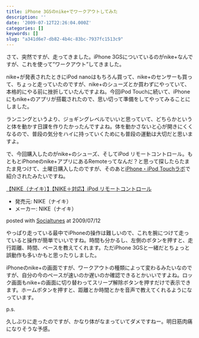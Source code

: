 ```yaml
---
title: iPhone 3GSのnike+でワークアウトしてみた
description: ''
date: '2009-07-12T22:26:04.000Z'
categories: []
keywords: []
slug: "a341d6e7-db82-4b4c-83bc-7937fc1513c9"
---
```

さて、突然ですが、走ってきました。iPhone 3GSについているのがnike+なんですが、これを使って”ワークアウト”してきました。

nike+が発表されたときにiPod nanoはもちろん買って、nike+のセンサーも買って、ちょっと走っていたのですが、nike+のシューズとか買わずにやっていて、本格的にやる前に挫折していたんですよね。今回iPod Touchに続いて、iPhoneにもnike+のアプリが搭載されたので、思い切って準備をしてやってみることにしました。

ランニングというより、ジョギングレベルでいいと思っていて、どちらかというと体を動かす日課を作りたかったんですよね。体を動かさないと心が開きにくくなるので、普段の気分をハイに持っていくためにも普段の運動は大切だと思いますよ。

で、今回購入したのがnike+のシューズ、そしてiPod リモートコントロール。もともとiPhoneのnike+アプリにあるRemoteってなんだ？と思って探したらたまたま見つけて、土曜日購入したのですが、そのあと[iPhone・iPod Touchラボ](http://ipodtouchlab.com/2009/07/nike-plus-ipod-watchremote.html)で紹介されたみたいですね。

[【NIKE（ナイキ）】【NIKE＋対応】iPod リモートコントロール](http://www.amazon.co.jp/exec/obidos/ASIN/B001V2R6FI/qli-22/ref=nosim "【NIKE（ナイキ）】【NIKE＋対応】iPod リモートコントロール")

*   発売元: NIKE（ナイキ）
*   メーカー: NIKE（ナイキ）

posted with [Socialtunes](http://socialtunes.net) at 2009/07/12

やっぱり走っている最中でiPhoneの操作は難しいので、これを腕につけて走っていると操作が簡単でいいですね。時間も分かるし、左側のボタンを押すと、走行距離、時間、ペースを教えてくれます。ただiPhone 3GSと一緒だとちょっと誤動作も多いかもと思ったりしました。

iPhoneのnike+の画面ですが、ワークアウトの種類によって変わるみたいなのですが、自分の今のペースが速いのか遅いのか確認できるとかいいですよね。ロック画面もnike+の画面に切り替わってスリープ解除ボタンを押すだけで表示できます。ホームボタンを押すと、距離とか時間とかを音声で教えてくれるようになっています。

p.s.

久しぶりに走ったのですが、かなり体がなまっていてダメですねー。明日筋肉痛になりそうな予感。